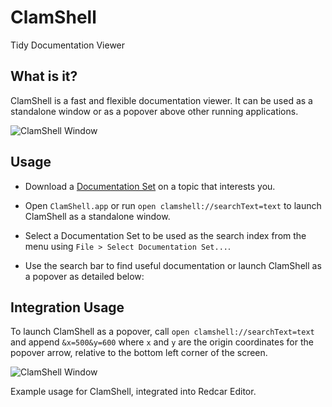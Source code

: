 # ClamShell

Tidy Documentation Viewer


## What is it?

ClamShell is a fast and flexible documentation viewer. It can be used as a standalone window or as a popover above other running applications.

![ClamShell Window](https://github.com/kattrali/clamshell/raw/master/ClamShell.png)


## Usage

- Download a [Documentation Set](http://code.google.com/p/dash-docsets/downloads/list) on a topic that interests you.

- Open `ClamShell.app` or run `open clamshell://searchText=text` to launch ClamShell as a standalone window. 

- Select a Documentation Set to be used as the search index from the menu using `File > Select Documentation Set...`.

- Use the search bar to find useful documentation or launch ClamShell as a popover as detailed below:


## Integration Usage

To launch ClamShell as a popover, call `open clamshell://searchText=text` and append `&x=500&y=600` where `x` and `y` are the origin coordinates for the popover arrow, relative to the bottom left corner of the screen.

![ClamShell Window](https://github.com/kattrali/clamshell/raw/master/ClamShell%20Popover.png)

Example usage for ClamShell, integrated into Redcar Editor.
